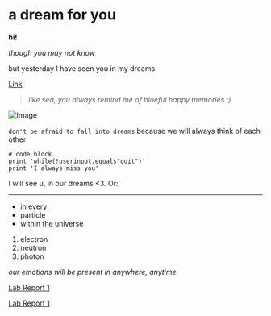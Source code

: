 
# a dream for you
**hi!**

*though you may not know*

but yesterday I have seen you 
in my dreams 

[Link](https://www.youtube.com/watch?v=btmjDyff6E8)

> *like sea, you always remind me of blueful happy memories :)*

![Image](https://encrypted-tbn0.gstatic.com/images?q=tbn:ANd9GcTbGkDquvJEmAMYaGPwkrnHV65xq-OG50IwsQ&usqp=CAU)

`don't be afraid to fall into dreams` because we will always think of each other

```
# code block
print 'while(!userinput.equals"quit")'
print 'I always miss you'
```
I will see u, in our dreams <3. Or:

---
* in every
* particle
* within the universe

1. electron
2. neutron
3. photon

*our emotions will be present in anywhere, anytime.*

[Lab Report 1](lab-report-1-week-2.html)

[Lab Report 1](https://Angelsofttoy.github.io/cse15l-lab-reports/lab-report-1-week-2.html)